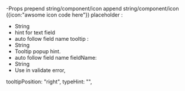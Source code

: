 -Props
prepend string/component/icon
append string/component/icon ({icon:"awsome icon code here"})
placeholder :
- String
- hint for text field 
- auto follow field name
tooltip :
- String
- Tooltip popup hint. 
- auto follow field name
fieldName: 
- String
- Use in validate error,

tooltipPosition: "right",
typeHint: "",

